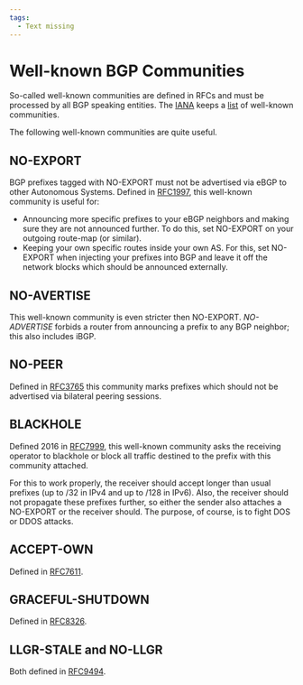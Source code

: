 ```yaml
---
tags:
  - Text missing
---
```


# Well-known BGP Communities

So-called well-known communities are defined in RFCs and must be processed by all BGP
speaking entities.  The [IANA](https://iana.org) keeps a [list](https://www.iana.org/assignments/bgp-well-known-communities/bgp-well-known-communities.xhtml) of well-known communities.

The following well-known communities are quite useful.

## NO-EXPORT

BGP prefixes tagged with NO-EXPORT must not be advertised via eBGP to other Autonomous
Systems. Defined in [RFC1997](https://www.rfc-editor.org/rfc/rfc1997.html), 
this well-known community is useful for:

- Announcing more specific prefixes to your eBGP neighbors and making sure they are
not announced further. To do this, set NO-EXPORT on your outgoing route-map (or
similar).
- Keeping your own specific routes inside your own AS. For this, set NO-EXPORT when
injecting your prefixes into BGP and leave it off the network blocks which should be
announced externally.

## NO-AVERTISE

This well-known community is even stricter then NO-EXPORT. *NO-ADVERTISE* forbids a router
from announcing a prefix to any BGP neighbor; this also includes iBGP.

## NO-PEER

Defined in [RFC3765](https://www.rfc-editor.org/rfc/rfc3765.html) this community marks prefixes
which should not be advertised via bilateral peering sessions.

## BLACKHOLE

Defined 2016 in [RFC7999](<https://www.rfc-editor.org/rfc/rfc7999.html>),
this well-known community asks the receiving operator to blackhole
or block all traffic destined to the prefix with this community attached.

For this to work properly, the receiver should accept longer than usual prefixes (up to /32 in
IPv4 and up to /128 in IPv6). Also, the receiver should not propagate these prefixes further,
so either the sender also attaches a NO-EXPORT or the receiver should.
The purpose, of course, is to fight DOS or DDOS attacks.

## ACCEPT-OWN

Defined in [RFC7611](https://www.rfc-editor.org/rfc/rfc7611.html).

## GRACEFUL-SHUTDOWN

Defined in [RFC8326](https://www.rfc-editor.org/rfc/rfc8326.html).

## LLGR-STALE and NO-LLGR

Both defined in [RFC9494](https://www.rfc-editor.org/rfc/rfc9494.html).